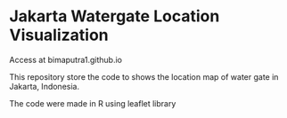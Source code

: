 # Jakarta Watergate Location Visualization
Access at bimaputra1.github.io

This repository store the code to shows the location map of water gate in Jakarta, Indonesia.

The code were made in R using leaflet library
